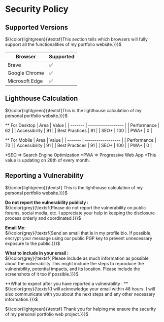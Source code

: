 # Security Policy

## Supported Versions

${\color{lightgreen}{\textsf{This section tells which browsers will fully support all the functionalities of my portfolio website.}\}\}$  

| Browser | Supported          |
| ------- | ------------------ |
| Brave   | :white_check_mark: |
| Google Chrome   | :white_check_mark: |
| Microsoft Edge   | :white_check_mark: |

## Lighthouse Calculation
${\color{lightgreen}{\textsf{This is the lighthouse calculation of my personal portfolio website.}\}\}$

** For Desktop
| Area | Value          |
| ------- | ------------------ |
| Performance   | 62 |
| Accessibility   | 91 |
| Best Practices   | 91 |
| SEO*   | 100 |
| PWA*   | 0 |

** For Mobile
| Area | Value          |
| ------- | ------------------ |
| Performance   | 70 |
| Accessibility   | 91 |
| Best Practices   | 91 |
| SEO*   | 100 |
| PWA*   | 0 |

*SEO => Search Engine Optimization
*PWA => Progressive Web App
*This value is updating on 28th of every month.

## Reporting a Vulnerability

${\color{lightgreen}{\textsf{  This is the lighthouse calculation of my personal portfolio website.}\}\}$

**Do not report the vulnerability publicly :**<br>
  ${\color{grey}{\textsf{Please do not report the vulnerability on public forums, social media, etc. I appreciate your help in keeping the disclosure process orderly and coordinated.}\}\}$
    
**Email Me:**<br>
  ${\color{grey}{\textsf{Send an email that is in my profile bio. If possible, encrypt your message using our public PGP key to prevent unnecessary exposure to the public.}\}\}$
    
**What to include in your email :**<br>
  ${\color{grey}{\textsf{ Please include as much information as possible about the vulnerability This might include the steps to reproduce the vulnerability, potential impacts, and its location. Please include the screenshots of it too if possible.}\}\}$
   

**What to expect after you have reported a vulnerability : **<br>
  ${\color{grey}{\textsf{I will acknowledge your email within 48 hours. I will also communicate with you about the next steps and any other necessary information.}\}\}$
    

${\color{lightgreen}{\textsf{  Thank you for helping me ensure the security of my personal portfolio web project.}\}\}$
